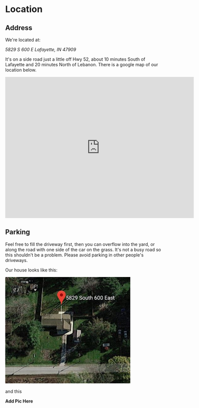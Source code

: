 # Location

## Address

We're located at:

*5829 S 600 E*
*Lafayette, IN 47909*

It's on a side road just a little off Hwy 52, about 10 minutes South of Lafayette and 20 minutes North of Lebanon.  There is a google map of our location below.

<iframe src="https://www.google.com/maps/embed?pb=!1m18!1m12!1m3!1d819.0675097833974!2d-86.79016059825646!3d40.33241716016425!2m3!1f0!2f0!3f0!3m2!1i1024!2i768!4f13.1!3m3!1m2!1s0x88131971a67afbc7%3A0xc20213a68ed823ba!2s5829%20S%20600%20E%2C%20Lafayette%2C%20IN%2047909!5e1!3m2!1sen!2sus!4v1567812612419!5m2!1sen!2sus" width="600" height="450" frameborder="0" style="border:0;" allowfullscreen=""></iframe>

## Parking

Feel free to fill the driveway first, then you can overflow into the yard, or along the road with one side of the car on the grass.  It's not a busy road so this shouldn't be a problem.  Please avoid parking in other people's driveways.

Our house looks like this:

![house](img/house1.jpg)

and this

**Add Pic Here**
